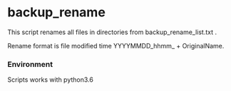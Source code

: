 # backup_rename

This script renames all files in directories from backup_rename_list.txt .

Rename format is file modified time YYYYMMDD_hhmm_ + OriginalName.

### Environment

Scripts works with python3.6
